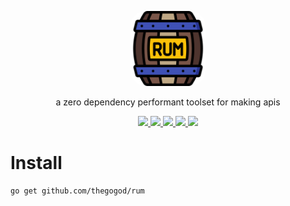 <p align="center">
	<img src="./assets/icon.png" width="120px" style="border-radius:20%" />
</p>
 
<p align="center">
	a zero dependency performant toolset for making apis
</p>

<p align="center">
	<a href="https://opensource.org/licenses/MIT" target="_blank" alt="License">
		<img src="https://img.shields.io/badge/License-MIT-blue.svg" />
	</a>
	<a href="https://pkg.go.dev/github.com/thegogod/rum" target="_blank" alt="Go Reference">
		<img src="https://pkg.go.dev/badge/github.com/thegogod/rum.svg" />
	</a>
	<a href="https://goreportcard.com/report/github.com/thegogod/rum" target="_blank" alt="Go Report Card">
		<img src="https://goreportcard.com/badge/github.com/thegogod/rum" />
	</a>
	<a href="https://github.com/thegogod/rum/actions/workflows/ci.yml" target="_blank" alt="Build">
		<img src="https://github.com/thegogod/rum/actions/workflows/ci.yml/badge.svg?branch=main" />
	</a>
	<a href="https://codecov.io/gh/thegogod/rum"> 
		<img src="https://codecov.io/gh/thegogod/rum/graph/badge.svg?token=9XETRUUQUY" /> 
	</a>
</p>

# Install

```bash
go get github.com/thegogod/rum
```
